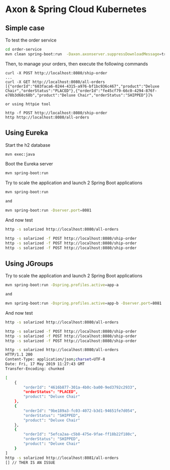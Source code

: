 # Axon & Spring Cloud Kubernetes

## Simple case

To test the order service

```bash
cd order-service
mvn clean spring-boot:run  -Daxon.axonserver.suppressDownloadMessage=true
```

Then, to manage your orders, then execute the following commands

```
curl -X POST http://localhost:8080/ship-order
...
curl -X GET http://localhost:8080/all-orders
[{"orderId":"603faca6-0244-4315-a976-bf1bc936c467","product":"Deluxe Chair","orderStatus":"PLACED"},{"orderId":"fe45cf79-66c0-4294-876f-e78b3d68c68b","product":"Deluxe Chair","orderStatus":"SHIPPED"}]%   

or using httpie tool

http -f POST http://localhost:8080/ship-order
http http://localhost:8080/all-orders
```

## Using Eureka

Start the h2 database
```bash
mvn exec:java
```

Boot the Eureka server

```bash
mvn spring-boot:run
```

Try to scale the application and launch 2 Spring Boot applications

```bash
mvn spring-boot:run

and 

mvn spring-boot:run -Dserver.port=8081
```

And now test 

```bash
http -s solarized http://localhost:8080/all-orders

http -s solarized -f POST http://localhost:8080/ship-order
http -s solarized -f POST http://localhost:8080/ship-order
http -s solarized -f POST http://localhost:8080/ship-order
```


## Using JGroups

Try to scale the application and launch 2 Spring Boot applications

```bash
mvn spring-boot:run -Dspring.profiles.active=app-a

and 

mvn spring-boot:run -Dspring.profiles.active=app-b -Dserver.port=8081
```

And now test 

```bash
http -s solarized http://localhost:8080/all-orders

http -s solarized -f POST http://localhost:8080/ship-order
http -s solarized -f POST http://localhost:8080/ship-order
http -s solarized -f POST http://localhost:8080/ship-order

http -s solarized http://localhost:8080/all-orders
HTTP/1.1 200 
Content-Type: application/json;charset=UTF-8
Date: Fri, 17 May 2019 11:27:43 GMT
Transfer-Encoding: chunked

[
    {
        "orderId": "4616b877-301a-4b0c-ba00-9ed3792c2933",
        "orderStatus": "PLACED",
        "product": "Deluxe Chair"
    },
    {
        "orderId": "9be189a3-fc03-4072-b3d1-94651fe7d054",
        "orderStatus": "SHIPPED",
        "product": "Deluxe Chair"
    },
    {
        "orderId": "5efca2aa-c5b8-475e-9fae-ff18b22f180c",
        "orderStatus": "SHIPPED",
        "product": "Deluxe Chair"
    }
]
http -s solarized http://localhost:8081/all-orders
[] // THER IS AN ISSUE
```